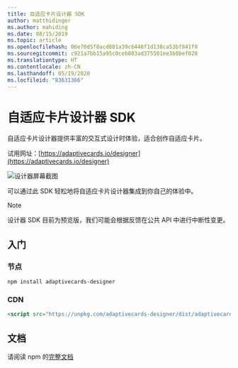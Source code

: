 ```yaml
---
title: 自适应卡片设计器 SDK
author: matthidinger
ms.author: mahiding
ms.date: 08/15/2019
ms.topic: article
ms.openlocfilehash: 06e70d5f8acd801a39c6448f1d138ca53bf841f0
ms.sourcegitcommit: c921a7bb15a95c0ceb803ad375501ee3b8bef028
ms.translationtype: HT
ms.contentlocale: zh-CN
ms.lasthandoff: 05/19/2020
ms.locfileid: "83631366"
---
```

# <a name="adaptive-cards-designer-sdk"></a>自适应卡片设计器 SDK

自适应卡片设计器提供丰富的交互式设计时体验，适合创作自适应卡片。

试用网址：[https://adaptivecards.io/designer](https://adaptivecards.io/designer)

![设计器屏幕截图](../content/designer.png)

可以通过此 SDK 轻松地将自适应卡片设计器集成到你自己的体验中。

> [!NOTE]
> 
> 设计器 SDK 目前为预览版，我们可能会根据反馈在公共 API 中进行中断性变更。

## <a name="get-started"></a>入门

### <a name="node"></a>节点

```console
npm install adaptivecards-designer
```

### <a name="cdn"></a>CDN

```html
<script src="https://unpkg.com/adaptivecards-designer/dist/adaptivecards-designer.js"></script>
```

## <a name="documentation"></a>文档 

请阅读 npm 的[完整文档](https://www.npmjs.com/package/adaptivecards-designer)
